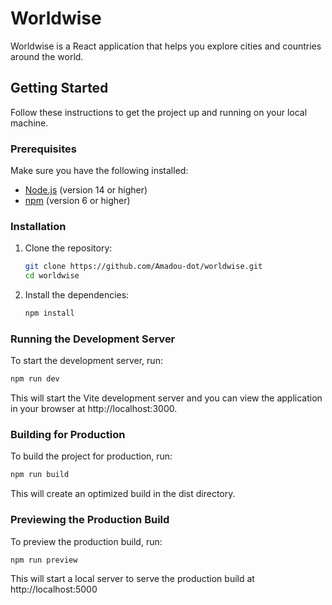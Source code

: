 # Worldwise

Worldwise is a React application that helps you explore cities and countries around the world.

## Getting Started

Follow these instructions to get the project up and running on your local machine.

### Prerequisites

Make sure you have the following installed:

- [Node.js](https://nodejs.org/) (version 14 or higher)
- [npm](https://www.npmjs.com/) (version 6 or higher)

### Installation

1. Clone the repository:

    ```sh
    git clone https://github.com/Amadou-dot/worldwise.git
    cd worldwise
    ```

2. Install the dependencies:

    ```sh
    npm install
    ```

### Running the Development Server

To start the development server, run:

```sh
npm run dev
```

This will start the Vite development server and you can view the application in your browser at http://localhost:3000.

### Building for Production
To build the project for production, run:

```sh
npm run build
```

This will create an optimized build in the dist directory.


### Previewing the Production Build
To preview the production build, run:

```sh
npm run preview
```

This will start a local server to serve the production build at http://localhost:5000